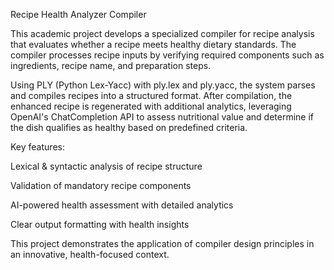 Recipe Health Analyzer Compiler

This academic project develops a specialized compiler for recipe analysis that evaluates whether a recipe meets healthy dietary standards. The compiler processes recipe inputs by verifying required components such as ingredients, recipe name, and preparation steps.

Using PLY (Python Lex-Yacc) with ply.lex and ply.yacc, the system parses and compiles recipes into a structured format. After compilation, the enhanced recipe is regenerated with additional analytics, leveraging OpenAI's ChatCompletion API to assess nutritional value and determine if the dish qualifies as healthy based on predefined criteria.

Key features:

Lexical & syntactic analysis of recipe structure

Validation of mandatory recipe components

AI-powered health assessment with detailed analytics

Clear output formatting with health insights

This project demonstrates the application of compiler design principles in an innovative, health-focused context.

